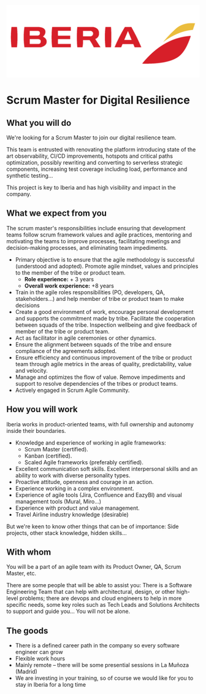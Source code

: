 ![](../static/iberia.png)

# Scrum Master for Digital Resilience

## What you will do

We're looking for a Scrum Master to join our digital resilience team.

This team is entrusted with renovating the platform introducing state of the art observability, CI/CD improvements, hotspots and critical paths optimization, possibly rewriting and converting to serverless strategic components, increasing test coverage including load, performance and synthetic testing...

This project is key to Iberia and has high visibility and impact in the company.

## What we expect from you

The scrum master's responsibilities include ensuring that development teams follow scrum framework values and agile practices, mentoring and motivating the teams to improve processes, facilitating meetings and decision-making processes, and eliminating team impediments.

- Primary objective is to ensure that the agile methodology is successful (understood and adopted). Promote agile mindset, values and principles to the member of the tribe or product team.
  - **Role experience:** + 3 years
  - **Overall work experience:** +8 years
- Train in the agile roles responsibilities (PO, developers, QA, stakeholders…) and help member of tribe or product team to make decisions
- Create a good environment of work, encourage personal development and supports the commitment made by tribe. Facilitate the cooperation between squads of the tribe. Inspection wellbeing and give feedback of member of the tribe or product team.
- Act as facilitator in agile ceremonies or other dynamics.
- Ensure the alignment between squads of the tribe and ensure compliance of the agreements adopted.
- Ensure efficiency and continuous improvement of the tribe or product team through agile metrics in the areas of quality, predictability, value and velocity.
- Manage and optimizes the flow of value. Remove impediments and support to resolve dependencies of the tribes or product teams.
- Actively engaged in Scrum Agile Community.

## How you will work

Iberia works in product-oriented teams, with full ownership and autonomy inside their boundaries.

- Knowledge and experience of working in agile frameworks:
  - Scrum Master (certified).
  - Kanban (certified).
  - Scaled Agile frameworks (preferably certified).
- Excellent communication soft skills. Excellent interpersonal skills and an ability to work with diverse personality types.
- Proactive attitude, openness and courage in an action.
- Experience working in a complex environment.
- Experience of agile tools (Jira, Confluence and EazyBI) and visual management tools (Mural, Miro…)
- Experience with product and value management.
- Travel Airline industry knowledge (desirable)

But we're keen to know other things that can be of importance: Side projects, other stack knowledge, hidden skills…

## With whom

You will be a part of an agile team with its Product Owner, QA, Scrum Master, etc.

There are some people that will be able to assist you: There is a Software Engineering Team that can help with architectural, design, or other high-level problems; there are devops and cloud engineers to help in more specific needs, some key roles such as Tech Leads and Solutions Architects to support and guide you... You will not be alone.

## The goods

- There is a defined career path in the company so every software engineer can grow
- Flexible work hours
- Mainly remote – there will be some presential sessions in La Muñoza (Madrid)
- We are investing in your training, so of course we would like for you to stay in Iberia for a long time

